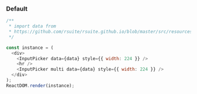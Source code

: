 ### Default

<!--start-code-->

```js
/**
 * import data from
 * https://github.com/rsuite/rsuite.github.io/blob/master/src/resources/data/users.js
 */

const instance = (
  <div>
    <InputPicker data={data} style={{ width: 224 }} />
    <hr />
    <InputPicker multi data={data} style={{ width: 224 }} />
  </div>
);
ReactDOM.render(instance);
```

<!--end-code-->
